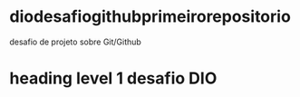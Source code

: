 # diodesafiogithubprimeirorepositorio
desafio de projeto sobre Git/Github
# heading level 1  desafio DIO
